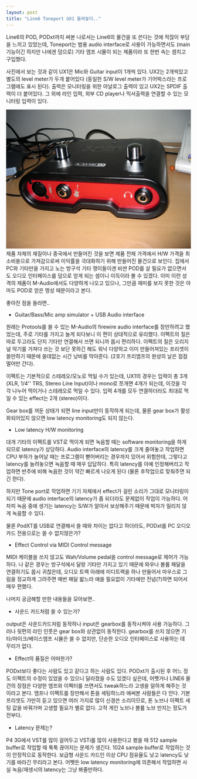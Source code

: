 ```yaml
---
layout: post
title: "Line6 Toneport UX1 들여놓다.."
---
```


Line6의 POD, PODxt까지 써본 나로서는 Line6의 물건을 또 쓴다는 것에 적잖이 부담을 느끼고 있었는데, Toneport는 범용 audio interface로 사용이 가능하면서도 (main 기능이긴 하지만 나에겐 덤으로) 기타 앰프 시뮬이 되는 제품이라 또 한번 속는 셈치고 구입했다.

사진에서 보는 것과 같이 UX1은 Mic와 Guitar input이 1개씩 있다. UX2는 2개씩있고 별도의 level meter가 두개 붙어있다 (동일한 S/W level meter가 기어박스라는 프로그램에도 표시 된다). 출력은 모니터링을 위한 아날로그 출력이 있고 UX2는 SPDIF 출력이 더 붙어있다. 그 외에 라인 입력, 외부 CD player나 믹서출력을 연결할 수 있는 모니터링 입력이 있다.

![image](/assets/images/7ca2164aef85cf1a0adeba446368b687.jpg)
제품 자체의 재질이나 중국에서 만들어진 것을 보면 제품 전체 가격에서 H/W 가격을 최소비용으로 가져감으로써 이익률을 극대화하기 위해 만들어진 물건으로 보인다. 집에서 PC와 기타만을 가지고 노는 방구석 기타 쟁이들이겐 비싼 POD를 살 필요가 없으면서도 오디오 인터페이스를 덤으로 얻게 되는 셈이니 이득이라 볼 수 있겠다. 이미 이런 성격의 제품이 M-Audio에서도 다양하게 나오고 있으나, 그만큼 재미를 보지 못한 것은 아마도 POD로 얻은 명성 때문이라고 본다.

좋아진 점을 들라면..

- Guitar/Bass/Mic amp simulator + USB Audio interface

원래는 Protools를 쓸 수 있는 M-Audio의 firewire audio interface를 장만하려고 했었는데, 주로 기타를 가지고 놀게 되다보니 이 편이 상대적으로 유리했다. 이펙트의 질은 따로 두고라도 단지 기타만 연결해서 쓰면 되니까 몹시 편리하다. 이펙트의 질은 오리지널 악기를 가져다 쓰는 것 보단 못하긴 해도 워낙 다양하고 이미 만들어져있는 프리셋이 쓸만하기 때문에 쓸데없는 시간 낭비를 막아준다. (2호기 프리앰프의 완성의 날은 점점 멀어만 간다).

이펙트는 기본적으로 스테레오/모노로 먹일 수가 있는데, UX1의 경우는 입력이 총 3개 (XLR, 1/4'' TRS, Stereo Line Input)이나 mono로 쪼개면 4개가 되는데, 이것을 각각 나누어 먹이거나 스테레오로 먹일 수 있다. 입력 4개를 모두 연결하더라도 최대로 먹일 수 있는 effect는 2개 (stereo)이다.

Gear box를 꺼둔 상태가 되면 line input만이 동작하게 되는데, 물론 gear box가 활성화되어있지 않으면 low latency monitoring도 되지 않는다.

- Low latency H/W monitoring

대개 기타의 이펙트를 VST로 먹이게 되면 녹음할 때는 software monitoring을 하게 되므로 latency가 상당하다. Audio interface의 latency를 크게 줄여놓고 작업하면 CPU 부하가 늘어날 때는 프로그램이 뻗어버리는 경우까지 있어서 위험한데, 그렇다고 latency를 늘려놓으면 녹음할 때 매우 답답하다. 특히 latency를 아예 인정해버리고 작업하면 반주에 비해 녹음한 것이 약간 빠르게 나오게 된다 (물론 후작업으로 맞춰주면 되긴 한다).

하지만 Tone port로 작업하면 기기 자체에서 effect가 걸린 소리가 그대로 모니터링이 되기 때문에 audio interface의 latency가 좀 되더라도 문제없이 작업이 가능하다. 어차피 녹음 중에 생기는 latency는 S/W가 알아서 보상해주기 때문에 박자가 밀리지 않게 녹음할 수 있다.

물론 PodXT를 USB로 연결해서 쓸 때와 차이는 없다고 하더라도, PODxt를 PC 오디오 카드 전용으로는 쓸 수 없지않은가?

- Effect Control via MIDI Control message

MIDI 케이블을 쓰지 않고도 Wah/Volume pedal을 control message로 제어가 가능하다. 나 같은 경우는 방구석에서 달랑 기타만 가지고 있기 때문에 와우나 볼륨 패달을 연결하기도 몹시 귀찮은데, 오디오 트랙 아래에 미디트랙을 하나 만들어서 마우스로 그림을 정교하게 그려주면 매번 패달 밟느라 애쓸 필요없이 기타에만 전념(?)하면 되어서 매우 편했다.

나머지 궁금해할 만한 내용들을 모아보면..

- 사운드 카드처럼 쓸 수 있는가?

output은 사운드카드처럼 동작하나 input은 gearbox를 동작시켜야 사용 가능하다. 그러나 뒷편의 라인 인풋은 gear box와 상관없이 동작한다. gearbox를 쓰지 않으면 기타/마이크/베이스앰프 시뮬은 쓸 수 없지만, 단순한 오디오 인터페이스로 사용하는 데 무리가 없다.

- Effect의 품질은 어떠한가?

PODxt보다 좋다는 사람도 있고 같다고 하는 사람도 있다. PODxt가 출시된 후 어느 정도 이펙트의 수정이 있었을 수 있으니 달라졌을 수도 있겠다 싶은데, 어쨋거나 LINE6 물건의 장점은 다양한 앰프와 이펙터를 쓰면서도 tweak하느라 고생을 덜하게 해주는 것이라고 본다. 앰프나 이펙트를 장만해서 톤을 세팅하느라 애써본 사람들은 다 안다. 기본 프리셋도 가만히 듣고 있으면 여러 가지로 많이 신경쓴 소리이므로, 톤 노브나 이펙트 세팅 값을 바꿔가며 고생할 필요가 별로 없다. 고작 게인 노브나 볼륨 노브 만지는 정도가 전부다.

- Latency 문제는?

P4 3G에서 VST를 많이 걸어두고 VSTi를 많이 사용한다고 봤을 때 512 sample buffer로 작업할 때 툭툭 끊어지는 문제가 생긴다. 1024 sample buffer로 작업하는 것이 안정적으로 동작한다. 보급형 사운드 카드인 이상 CPU 점유율도 낮고 latency도 낮기를 바라긴 무리라고 본다. 어쨋든 low latency monitoring에 의존해서 작업하면 사실 녹음/재생시의 latency는 그냥 봐줄만하다.

